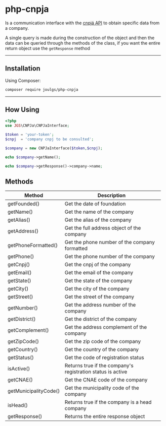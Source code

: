 # php-cnpja

Is a communication interface with the [cnpjá API](https://www.cnpja.com/) to obtain specific data from a company.

A single query is made during the construction of the object and then the data can be queried through the methods of the class, if you want the entire return object use the `getResponse` method

---

## Installation

Using Composer:

```bash
composer require joulgs/php-cnpja
```

---

## How Using

``` php
<?php
use JGS\CNPJa\CNPJaInterface;

$token = 'your-token';
$cnpj  = 'company cnpj to be consulted';

$company = new CNPJaInterface($token,$cnpj);

echo $company->getName();

echo $company->getResponse()->company->name;
```

## Methods

| Method | Description |
| ------ | ----------- |
| getFounded() | Get the date of foundation |
| getName() | Get the name of the company |
| getAlias() | Get the alias of the company |
| getAddress() | Get the full address object of the company |
| getPhoneFormatted() | Get the phone number of the company formatted |
| getPhone() | Get the phone number of the company |
| getCnpj() | Get the cnpj of the company |
| getEmail() | Get the email of the company |
| getState() | Get the state of the company |
| getCity() | Get the city of the company |
| getStreet() | Get the street of the company | 
| getNumber() | Get the address number of the company |
| getDistrict() | Get the district of the company |
| getComplement() | Get the address complement of the company |
| getZipCode() | Get the zip code of the company |
| getCountry() | Get the country of the company |
| getStatus() | Get the code of registration status |
| isActive() | Returns true if the company's registration status is active |
| getCNAE() | Get the CNAE code of the company |
| getMunicipalityCode() | Get the municipality code of the company |
| isHead() | Returns true if the company is a head company |
| getResponse() | Returns the entire response object |
